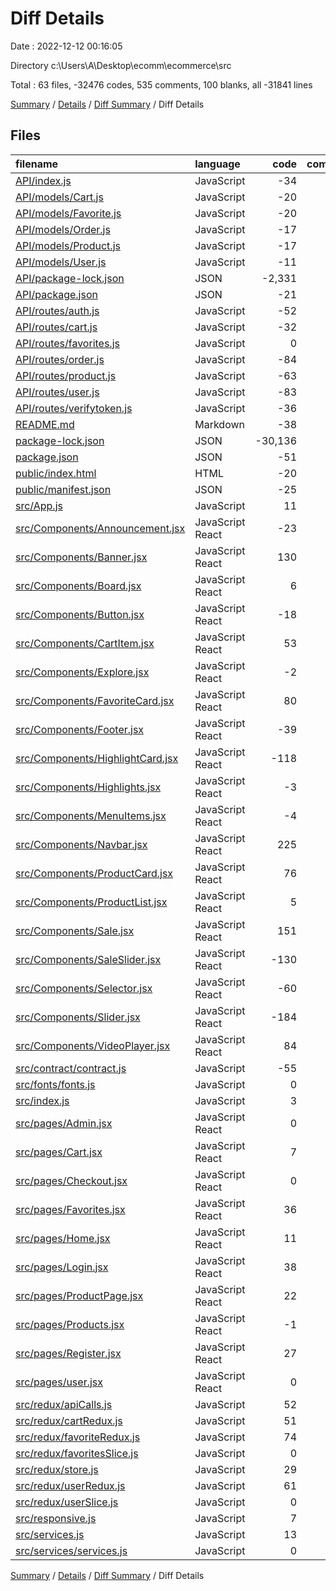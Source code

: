 # Diff Details

Date : 2022-12-12 00:16:05

Directory c:\\Users\\A\\Desktop\\ecomm\\ecommerce\\src

Total : 63 files,  -32476 codes, 535 comments, 100 blanks, all -31841 lines

[Summary](results.md) / [Details](details.md) / [Diff Summary](diff.md) / Diff Details

## Files
| filename | language | code | comment | blank | total |
| :--- | :--- | ---: | ---: | ---: | ---: |
| [API/index.js](/API/index.js) | JavaScript | -34 | 0 | -6 | -40 |
| [API/models/Cart.js](/API/models/Cart.js) | JavaScript | -20 | -1 | -2 | -23 |
| [API/models/Favorite.js](/API/models/Favorite.js) | JavaScript | -20 | -1 | -2 | -23 |
| [API/models/Order.js](/API/models/Order.js) | JavaScript | -17 | 0 | -4 | -21 |
| [API/models/Product.js](/API/models/Product.js) | JavaScript | -17 | -1 | -4 | -22 |
| [API/models/User.js](/API/models/User.js) | JavaScript | -11 | 0 | -2 | -13 |
| [API/package-lock.json](/API/package-lock.json) | JSON | -2,331 | 0 | -1 | -2,332 |
| [API/package.json](/API/package.json) | JSON | -21 | 0 | -1 | -22 |
| [API/routes/auth.js](/API/routes/auth.js) | JavaScript | -52 | -1 | -8 | -61 |
| [API/routes/cart.js](/API/routes/cart.js) | JavaScript | -32 | -3 | -7 | -42 |
| [API/routes/favorites.js](/API/routes/favorites.js) | JavaScript | 0 | 0 | -1 | -1 |
| [API/routes/order.js](/API/routes/order.js) | JavaScript | -84 | -6 | -14 | -104 |
| [API/routes/product.js](/API/routes/product.js) | JavaScript | -63 | -2 | -10 | -75 |
| [API/routes/user.js](/API/routes/user.js) | JavaScript | -83 | -5 | -10 | -98 |
| [API/routes/verifytoken.js](/API/routes/verifytoken.js) | JavaScript | -36 | 0 | -3 | -39 |
| [README.md](/README.md) | Markdown | -38 | 0 | -33 | -71 |
| [package-lock.json](/package-lock.json) | JSON | -30,136 | 0 | -1 | -30,137 |
| [package.json](/package.json) | JSON | -51 | 0 | -1 | -52 |
| [public/index.html](/public/index.html) | HTML | -20 | -23 | -1 | -44 |
| [public/manifest.json](/public/manifest.json) | JSON | -25 | 0 | -1 | -26 |
| [src/App.js](/src/App.js) | JavaScript | 11 | 0 | 2 | 13 |
| [src/Components/Announcement.jsx](/src/Components/Announcement.jsx) | JavaScript React | -23 | 0 | -4 | -27 |
| [src/Components/Banner.jsx](/src/Components/Banner.jsx) | JavaScript React | 130 | 21 | 15 | 166 |
| [src/Components/Board.jsx](/src/Components/Board.jsx) | JavaScript React | 6 | 25 | 10 | 41 |
| [src/Components/Button.jsx](/src/Components/Button.jsx) | JavaScript React | -18 | 0 | -4 | -22 |
| [src/Components/CartItem.jsx](/src/Components/CartItem.jsx) | JavaScript React | 53 | 33 | 14 | 100 |
| [src/Components/Explore.jsx](/src/Components/Explore.jsx) | JavaScript React | -2 | 20 | 10 | 28 |
| [src/Components/FavoriteCard.jsx](/src/Components/FavoriteCard.jsx) | JavaScript React | 80 | 32 | 13 | 125 |
| [src/Components/Footer.jsx](/src/Components/Footer.jsx) | JavaScript React | -39 | 12 | 5 | -22 |
| [src/Components/HighlightCard.jsx](/src/Components/HighlightCard.jsx) | JavaScript React | -118 | 0 | -4 | -122 |
| [src/Components/Highlights.jsx](/src/Components/Highlights.jsx) | JavaScript React | -3 | 17 | 9 | 23 |
| [src/Components/MenuItems.jsx](/src/Components/MenuItems.jsx) | JavaScript React | -4 | 0 | -2 | -6 |
| [src/Components/Navbar.jsx](/src/Components/Navbar.jsx) | JavaScript React | 225 | 73 | 40 | 338 |
| [src/Components/ProductCard.jsx](/src/Components/ProductCard.jsx) | JavaScript React | 76 | 40 | 17 | 133 |
| [src/Components/ProductList.jsx](/src/Components/ProductList.jsx) | JavaScript React | 5 | 22 | 11 | 38 |
| [src/Components/Sale.jsx](/src/Components/Sale.jsx) | JavaScript React | 151 | 27 | 19 | 197 |
| [src/Components/SaleSlider.jsx](/src/Components/SaleSlider.jsx) | JavaScript React | -130 | 0 | -7 | -137 |
| [src/Components/Selector.jsx](/src/Components/Selector.jsx) | JavaScript React | -60 | 0 | -6 | -66 |
| [src/Components/Slider.jsx](/src/Components/Slider.jsx) | JavaScript React | -184 | 0 | -7 | -191 |
| [src/Components/VideoPlayer.jsx](/src/Components/VideoPlayer.jsx) | JavaScript React | 84 | 21 | 15 | 120 |
| [src/contract/contract.js](/src/contract/contract.js) | JavaScript | -55 | 0 | -3 | -58 |
| [src/fonts/fonts.js](/src/fonts/fonts.js) | JavaScript | 0 | 0 | -1 | -1 |
| [src/index.js](/src/index.js) | JavaScript | 3 | 0 | -1 | 2 |
| [src/pages/Admin.jsx](/src/pages/Admin.jsx) | JavaScript React | 0 | 0 | -1 | -1 |
| [src/pages/Cart.jsx](/src/pages/Cart.jsx) | JavaScript React | 7 | 26 | 7 | 40 |
| [src/pages/Checkout.jsx](/src/pages/Checkout.jsx) | JavaScript React | 0 | 0 | -1 | -1 |
| [src/pages/Favorites.jsx](/src/pages/Favorites.jsx) | JavaScript React | 36 | 13 | 6 | 55 |
| [src/pages/Home.jsx](/src/pages/Home.jsx) | JavaScript React | 11 | 21 | 11 | 43 |
| [src/pages/Login.jsx](/src/pages/Login.jsx) | JavaScript React | 38 | 22 | 3 | 63 |
| [src/pages/ProductPage.jsx](/src/pages/ProductPage.jsx) | JavaScript React | 22 | 44 | 13 | 79 |
| [src/pages/Products.jsx](/src/pages/Products.jsx) | JavaScript React | -1 | 24 | 7 | 30 |
| [src/pages/Register.jsx](/src/pages/Register.jsx) | JavaScript React | 27 | 11 | 6 | 44 |
| [src/pages/user.jsx](/src/pages/user.jsx) | JavaScript React | 0 | 0 | -1 | -1 |
| [src/redux/apiCalls.js](/src/redux/apiCalls.js) | JavaScript | 52 | 21 | 4 | 77 |
| [src/redux/cartRedux.js](/src/redux/cartRedux.js) | JavaScript | 51 | 32 | 1 | 84 |
| [src/redux/favoriteRedux.js](/src/redux/favoriteRedux.js) | JavaScript | 74 | 19 | 6 | 99 |
| [src/redux/favoritesSlice.js](/src/redux/favoritesSlice.js) | JavaScript | 0 | 0 | -1 | -1 |
| [src/redux/store.js](/src/redux/store.js) | JavaScript | 29 | 0 | 2 | 31 |
| [src/redux/userRedux.js](/src/redux/userRedux.js) | JavaScript | 61 | 0 | 5 | 66 |
| [src/redux/userSlice.js](/src/redux/userSlice.js) | JavaScript | 0 | 0 | -1 | -1 |
| [src/responsive.js](/src/responsive.js) | JavaScript | 7 | 0 | 2 | 9 |
| [src/services.js](/src/services.js) | JavaScript | 13 | 2 | 4 | 19 |
| [src/services/services.js](/src/services/services.js) | JavaScript | 0 | 0 | -1 | -1 |

[Summary](results.md) / [Details](details.md) / [Diff Summary](diff.md) / Diff Details